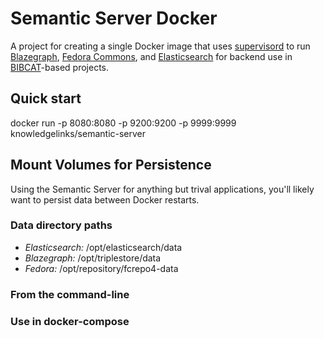 # Semantic Server Docker
A project for creating a single Docker image that uses [supervisord](http://supervisord.org/) to
run [Blazegraph][BLAZEGRAPH], [Fedora Commons][FEDORA], and 
[Elasticsearch][ES] for backend use in [BIBCAT](http://bibcat.org/)-based 
projects.


## Quick start
docker run -p 8080:8080 -p 9200:9200 -p 9999:9999 knowledgelinks/semantic-server

## Mount Volumes for Persistence
Using the Semantic Server for anything but trival applications, you'll 
likely want to persist data between Docker restarts.
### Data directory paths
- *Elasticsearch:* /opt/elasticsearch/data
- *Blazegraph:* /opt/triplestore/data
- *Fedora:* /opt/repository/fcrepo4-data

### From the command-line

### Use in docker-compose

 
[BLAZEGRAPH]: https://www.blazegraph.com/
[ES]: https://www.elastic.co/guide/en/elasticsearch/
[FEDORA]: http://www.fedorarepository.org/

